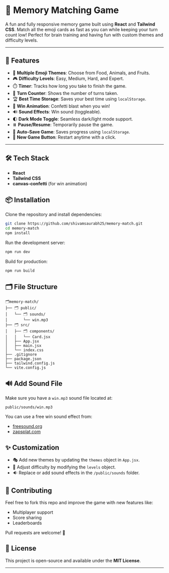 # 🧠 Memory Matching Game

A fun and fully responsive memory game built using **React** and **Tailwind CSS**. Match all the emoji cards as fast as you can while keeping your turn count low! Perfect for brain training and having fun with custom themes and difficulty levels.

---

## 🚀 Features

- 🎨 **Multiple Emoji Themes**: Choose from Food, Animals, and Fruits.
- 🎮 **Difficulty Levels**: Easy, Medium, Hard, and Expert.
- ⏱️ **Timer**: Tracks how long you take to finish the game.
- 🔁 **Turn Counter**: Shows the number of turns taken.
- 🏆 **Best Time Storage**: Saves your best time using `localStorage`.
- 🎉 **Win Animation**: Confetti blast when you win!
- 🔊 **Sound Effects**: Win sound (toggleable).
- 🌓 **Dark Mode Toggle**: Seamless dark/light mode support.
- ⏸️ **Pause/Resume**: Temporarily pause the game.
- 💾 **Auto-Save Game**: Saves progress using `localStorage`.
- 🔄 **New Game Button**: Restart anytime with a click.

---

## 🛠️ Tech Stack

- **React**
- **Tailwind CSS**
- **canvas-confetti** (for win animation)

## 📦 Installation

Clone the repository and install dependencies:

```bash
git clone https://github.com/shivamsaurabh25/memory-match.git
cd memory-match
npm install
```

Run the development server:

```bash
npm run dev
```

Build for production:

```bash
npm run build
```

## 🗂️ File Structure

```
🗂️memory-match/
├── 🗂️ public/
│   └── 🗂️ sounds/
│       └── win.mp3
├── 🗂️ src/
│   ├── 🗂️ components/
│   │   └── Card.jsx
│   ├── App.jsx
│   ├── main.jsx
│   └── index.css
├── .gitignore
├── package.json
├── tailwind.config.js
└── vite.config.js
```

## 🔊 Add Sound File

Make sure you have a `win.mp3` sound file located at:

```
public/sounds/win.mp3
```

You can use a free win sound effect from:
- [freesound.org](https://freesound.org)
- [zapsplat.com](https://www.zapsplat.com)

## ✨ Customization

- 🎭 Add new themes by updating the `themes` object in `App.jsx`.
- 🎲 Adjust difficulty by modifying the `levels` object.
- 🔉 Replace or add sound effects in the `/public/sounds` folder.

## 👥 Contributing

Feel free to fork this repo and improve the game with new features like:
- Multiplayer support
- Score sharing
- Leaderboards

Pull requests are welcome! 🙌

## 📄 License

This project is open-source and available under the **MIT License**.

---